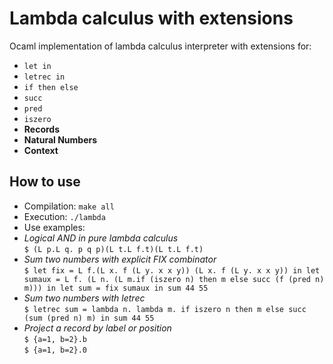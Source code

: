 # Lambda calculus with extensions

Ocaml implementation of lambda calculus interpreter with extensions for: 
- `let in`
- `letrec in`
- `if then else`
- `succ`
- `pred`
- `iszero`
- **Records**
- **Natural Numbers**
- **Context**

## How to use
- Compilation: `make all`
- Execution: `./lambda`
- Use examples: 
 - *Logical AND in pure lambda calculus*\
    `$ (L p.L q. p q p)(L t.L f.t)(L t.L f.t)`
 - *Sum two numbers with explicit FIX combinator*\
    `$ let fix = L f.(L x. f (L y. x x y)) (L x. f (L y. x x y)) in let sumaux = L f. (L n. (L m.if (iszero n) then m else succ (f (pred n) m))) in let sum = fix sumaux in sum 44 55`
 - *Sum two numbers with letrec*\
    `$ letrec sum = lambda n. lambda m. if iszero n then m else succ (sum (pred n) m) in sum 44 55`
 - *Project a record by label or position*\
    `$ {a=1, b=2}.b`\
    `$ {a=1, b=2}.0`

